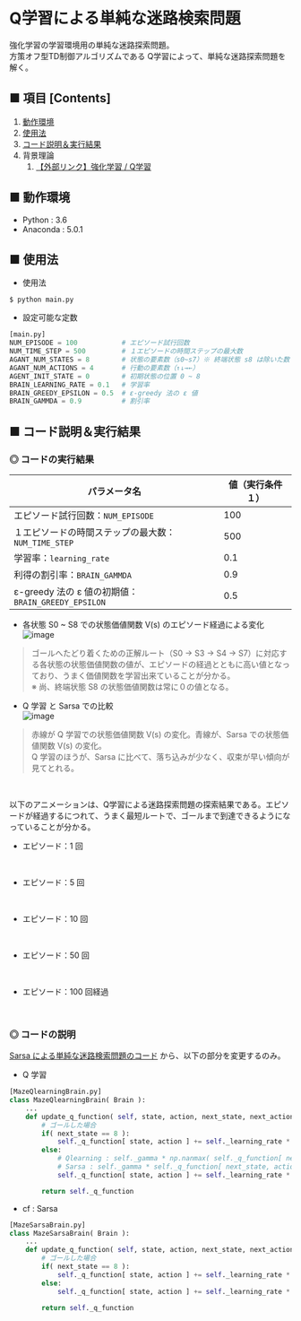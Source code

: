 # Q学習による単純な迷路検索問題
強化学習の学習環境用の単純な迷路探索問題。<br>
方策オフ型TD制御アルゴリズムである Q学習によって、単純な迷路探索問題を解く。<br>

## ■ 項目 [Contents]
1. [動作環境](#動作環境)
1. [使用法](#使用法)
1. [コード説明＆実行結果](#コード説明＆実行結果)
1. 背景理論
    1. [【外部リンク】強化学習 / Q学習](https://github.com/Yagami360/My_NoteBook/blob/master/%E6%83%85%E5%A0%B1%E5%B7%A5%E5%AD%A6/%E6%83%85%E5%A0%B1%E5%B7%A5%E5%AD%A6_%E6%A9%9F%E6%A2%B0%E5%AD%A6%E7%BF%92_%E5%BC%B7%E5%8C%96%E5%AD%A6%E7%BF%92.md#Q%E5%AD%A6%E7%BF%92)


## ■ 動作環境

- Python : 3.6
- Anaconda : 5.0.1

## ■ 使用法

- 使用法
```
$ python main.py
```

- 設定可能な定数
```python
[main.py]
NUM_EPISODE = 100           # エピソード試行回数
NUM_TIME_STEP = 500         # １エピソードの時間ステップの最大数
AGANT_NUM_STATES = 8        # 状態の要素数（s0~s7）※ 終端状態 s8 は除いた数
AGANT_NUM_ACTIONS = 4       # 行動の要素数（↑↓→←）
AGENT_INIT_STATE = 0        # 初期状態の位置 0 ~ 8
BRAIN_LEARNING_RATE = 0.1   # 学習率
BRAIN_GREEDY_EPSILON = 0.5  # ε-greedy 法の ε 値
BRAIN_GAMMDA = 0.9          # 割引率
```

<a id="コード説明＆実行結果"></a>

## ■ コード説明＆実行結果

### ◎ コードの実行結果

|パラメータ名|値（実行条件１）|
|---|---|
|エピソード試行回数：`NUM_EPISODE`|100|
|１エピソードの時間ステップの最大数：`NUM_TIME_STEP`|500|
|学習率：`learning_rate`|0.1|
|利得の割引率：`BRAIN_GAMMDA`|0.9|
|ε-greedy 法の ε 値の初期値：`BRAIN_GREEDY_EPSILON`|0.5|

- 各状態 S0 ~ S8 での状態価値関数 V(s) のエピソード経過による変化<br>
![image](https://user-images.githubusercontent.com/25688193/52710903-e2baab00-2fd3-11e9-82f6-3d00011914ec.png)<br>
> ゴールへたどり着くための正解ルート（S0 → S3 → S4 → S7）に対応する各状態の状態価値関数の値が、エピソードの経過とともに高い値となっており、うまく価値関数を学習出来ていることが分かる。<br>
> ※ 尚、終端状態 S8 の状態価値関数は常に０の値となる。<br>

- Q 学習 と Sarsa での比較<br>
![image](https://user-images.githubusercontent.com/25688193/52710776-848dc800-2fd3-11e9-87ba-d30f3a96aeeb.png)<br>
> 赤線が Q 学習での状態価値関数 V(s) の変化。青線が、Sarsa での状態価値関数 V(s) の変化。<br>
> Q 学習のほうが、Sarsa に比べて、落ち込みが少なく、収束が早い傾向が見てとれる。

<br>

以下のアニメーションは、Q学習による迷路探索問題の探索結果である。エピソードが経過するにつれて、うまく最短ルートで、ゴールまで到達できるようになっていることが分かる。<br>

- エピソード：1 回

<br>

- エピソード：5 回

<br>

- エピソード：10 回

<br>

- エピソード：50 回

<br>

- エピソード：100 回経過

<br>


### ◎ コードの説明
[Sarsa による単純な迷路検索問題のコード](https://github.com/Yagami360/ReinforcementLearning_Exercises/tree/master/MazeSimple_Sarsa) から、以下の部分を変更するのみ。<br>

- Q 学習
```python
[MazeQlearningBrain.py]
class MazeQlearningBrain( Brain ):
    ...
    def update_q_function( self, state, action, next_state, next_action, reword ):
        # ゴールした場合
        if( next_state == 8 ):
            self._q_function[ state, action ] += self._learning_rate * ( reword - self._q_function[ state, action ] )
        else:
            # Qlearning : self._gamma * np.nanmax( self._q_function[ next_state, : ] )
            # Sarsa : self._gamma * self._q_function[ next_state, action ]
            self._q_function[ state, action ] += self._learning_rate * ( reword + self._gamma * np.nanmax( self._q_function[ next_state, : ] ) - self._q_function[ state, action ] )

        return self._q_function
```

- cf : Sarsa
```python
[MazeSarsaBrain.py]
class MazeSarsaBrain( Brain ):
    ...
    def update_q_function( self, state, action, next_state, next_action, reword ):
        # ゴールした場合
        if( next_state == 8 ):
            self._q_function[ state, action ] += self._learning_rate * ( reword - self._q_function[ state, action ] )
        else:
            self._q_function[ state, action ] += self._learning_rate * ( reword + self._gamma * self._q_function[ next_state, next_action ] - self._q_function[ state, action ] )

        return self._q_function
```